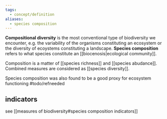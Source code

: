```yaml
---
tags:
  - concept/definition
aliases:
  - species composition
---
```

**Compositional diversity** is the most conventional type of biodiversity we encounter, e.g. the variability of the organisms constituting an ecosystem or the diversity of ecoystems constituting a landscape. **Species composition** refers to what species constitute an [[biocenosis|ecological community]].

Composition is a matter of [[species richness]] and [[species abudance]]. Combined measures are considered as [[species diversity]].

Species composition was also found to be a good proxy for ecosystem functioning #todo/refneeded 
## indicators
see [[measures of biodiversity#species composition indicators]]